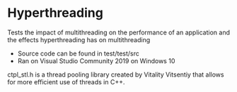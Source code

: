 # Hyperthreading
Tests the impact of multithreading on the performance of an application and the effects hyperthreading has on multithreading

- Source code can be found in test/test/src
- Ran on Visual Studio Community 2019 on Windows 10

ctpl_stl.h is a thread pooling library created by Vitality Vitsentiy that allows for more efficient use of threads in C++.  
